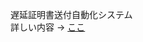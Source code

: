 遅延証明書送付自動化システム </br>
詳しい内容 ->   <a href="https://www.notion.so/120dc1e6ffd780629c3ffb6aa3cb38cc?v=1a4bc53b1f944ff98ce6dc0765902939&pvs=4">ここ</a>
